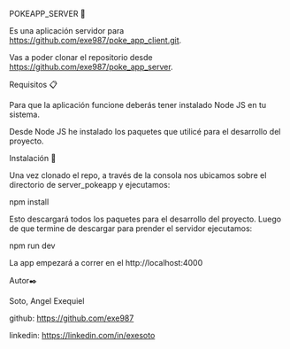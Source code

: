 POKEAPP_SERVER 🚀

Es una aplicación servidor para https://github.com/exe987/poke_app_client.git.

Vas a poder clonar el repositorio desde https://github.com/exe987/poke_app_server.

Requisitos 📋

Para que la aplicación funcione deberás tener instalado Node JS en tu sistema.

Desde Node JS he instalado los paquetes que utilicé para el desarrollo del proyecto.

Instalación 🔧

Una vez clonado el repo, a través de la consola nos ubicamos sobre el directorio de server_pokeapp y ejecutamos:

npm install

Esto descargará todos los paquetes para el desarrollo del proyecto. Luego de que termine de descargar para prender el servidor ejecutamos:

npm run dev

La app empezará a correr en el http://localhost:4000 

Autor✒️

Soto, Angel Exequiel

github: https://github.com/exe987

linkedin: https://linkedin.com/in/exesoto
